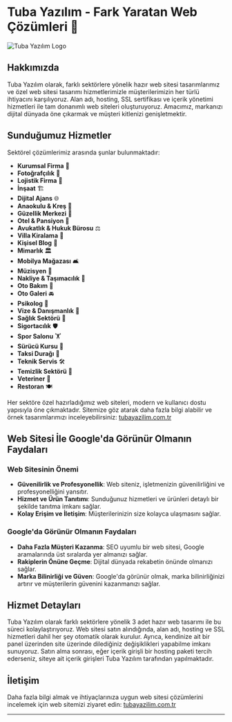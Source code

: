 # Tuba Yazılım - Fark Yaratan Web Çözümleri 🚀

![Tuba Yazılım Logo](https://tubayazilim.com.tr/logo.png)

## Hakkımızda
Tuba Yazılım olarak, farklı sektörlere yönelik hazır web sitesi tasarımlarımız ve özel web sitesi tasarımı hizmetlerimizle müşterilerimizin her türlü ihtiyacını karşılıyoruz. Alan adı, hosting, SSL sertifikası ve içerik yönetimi hizmetleri ile tam donanımlı web siteleri oluşturuyoruz. Amacımız, markanızı dijital dünyada öne çıkarmak ve müşteri kitlenizi genişletmektir.

## Sunduğumuz Hizmetler
Sektörel çözümlerimiz arasında şunlar bulunmaktadır:
- **Kurumsal Firma** 🏢
- **Fotoğrafçılık** 📸
- **Lojistik Firma** 🚛
- **İnşaat** 🏗️
- **Dijital Ajans** 🌐
- **Anaokulu & Kreş** 🏫
- **Güzellik Merkezi** 💅
- **Otel & Pansiyon** 🏨
- **Avukatlık & Hukuk Bürosu** ⚖️
- **Villa Kiralama** 🏡
- **Kişisel Blog** 📝
- **Mimarlık** 🏛️
- **Mobilya Mağazası** 🛋️
- **Müzisyen** 🎵
- **Nakliye & Taşımacılık** 🚚
- **Oto Bakım** 🚗
- **Oto Galeri** 🚘
- **Psikolog** 🧠
- **Vize & Danışmanlık** 📑
- **Sağlık Sektörü** 🏥
- **Sigortacılık** 🛡️
- **Spor Salonu** 🏋️
- **Sürücü Kursu** 🚦
- **Taksi Durağı** 🚖
- **Teknik Servis** 🛠️
- **Temizlik Sektörü** 🧹
- **Veteriner** 🐾
- **Restoran** 🍽️

Her sektöre özel hazırladığımız web siteleri, modern ve kullanıcı dostu yapısıyla öne çıkmaktadır. Sitemize göz atarak daha fazla bilgi alabilir ve örnek tasarımlarımızı inceleyebilirsiniz: [tubayazilim.com.tr](https://tubayazilim.com.tr)

## Web Sitesi İle Google'da Görünür Olmanın Faydaları

### Web Sitesinin Önemi
- **Güvenilirlik ve Profesyonellik**: Web siteniz, işletmenizin güvenilirliğini ve profesyonelliğini yansıtır.
- **Hizmet ve Ürün Tanıtımı**: Sunduğunuz hizmetleri ve ürünleri detaylı bir şekilde tanıtma imkanı sağlar.
- **Kolay Erişim ve İletişim**: Müşterilerinizin size kolayca ulaşmasını sağlar.

### Google'da Görünür Olmanın Faydaları
- **Daha Fazla Müşteri Kazanma**: SEO uyumlu bir web sitesi, Google aramalarında üst sıralarda yer almanızı sağlar.
- **Rakiplerin Önüne Geçme**: Dijital dünyada rekabetin önünde olmanızı sağlar.
- **Marka Bilinirliği ve Güven**: Google'da görünür olmak, marka bilinirliğinizi artırır ve müşterilerin güvenini kazanmanızı sağlar.

## Hizmet Detayları
Tuba Yazılım olarak farklı sektörlere yönelik 3 adet hazır web tasarımı ile bu süreci kolaylaştırıyoruz. Web sitesi satın alındığında, alan adı, hosting ve SSL hizmetleri dahil her şey otomatik olarak kurulur. Ayrıca, kendinize ait bir panel üzerinden site üzerinde dilediğiniz değişiklikleri yapabilme imkanı sunuyoruz. Satın alma sonrası, eğer içerik girişli bir hosting paketi tercih ederseniz, siteye ait içerik girişleri Tuba Yazılım tarafından yapılmaktadır.

## İletişim
Daha fazla bilgi almak ve ihtiyaçlarınıza uygun web sitesi çözümlerini incelemek için web sitemizi ziyaret edin: [tubayazilim.com.tr](https://tubayazilim.com.tr)

---

